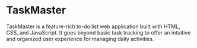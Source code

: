 # TaskMaster
TaskMaster is a feature-rich to-do list web application built with HTML, CSS, and JavaScript. It goes beyond basic task tracking to offer an intuitive and organized user experience for managing daily activities.
